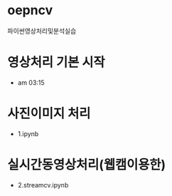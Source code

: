 # oepncv
파이썬영상처리및분석실습

# 영상처리 기본 시작
 -  am 03:15
  
# 사진이미지 처리
 - 1.ipynb
  
# 실시간동영상처리(웹캠이용한)
 - 2.streamcv.ipynb
  